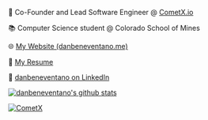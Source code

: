 📢 Co-Founder and Lead Software Engineer @ [CometX.io](https://cometx.io)

📚 Computer Science student @ Colorado School of Mines

🌐 [My Website (danbeneventano.me)](https://danbeneventano.me)

📄 [My Resume](https://resume.danbeneventano.me)

🔗 [danbeneventano on LinkedIn](https://www.linkedin.com/in/danbeneventano)

[![danbeneventano's github stats](https://github-readme-stats.vercel.app/api?username=danbeneventano&count_private=true&include_all_commits=true&hide_rank=true&show_icons=true&hide=stars)](https://github.com/anuraghazra/github-readme-stats)

[![CometX](https://github-readme-stats.vercel.app/api/pin/?username=comet-app&repo=cometx&show_owner=true)](https://github.com/anuraghazra/github-readme-stats)
